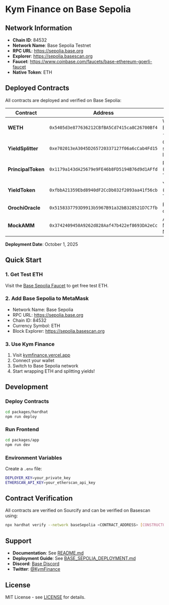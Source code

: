 # Kym Finance on Base Sepolia

## Network Information

- **Chain ID**: 84532
- **Network Name**: Base Sepolia Testnet
- **RPC URL**: https://sepolia.base.org
- **Explorer**: https://sepolia.basescan.org
- **Faucet**: https://www.coinbase.com/faucets/base-ethereum-goerli-faucet
- **Native Token**: ETH

## Deployed Contracts

All contracts are deployed and verified on Base Sepolia:

| Contract | Address | Purpose |
|----------|---------|---------|
| **WETH** | `0x5405d3e877636212CBfBA5Cd7415ca8C26700Bf4` | Wrapped Ether (ETH → WETH) |
| **YieldSplitter** | `0xe702013eA3045D265720337127f06a6cCab4Fd15` | Core yield splitting logic |
| **PrincipalToken** | `0x1179a143dA25679e9FE46b8FD5194B76d9d1AFfd` | PT-WETH (Principal Token) |
| **YieldToken** | `0xfbbA21359Ebd8940dF2CcDb032f2093aa41f56cb` | YT-WETH (Yield Token) |
| **OrochiOracle** | `0x5158337793D9913b5967B91a32bB328521D7C7fb` | Price oracle |
| **MockAMM** | `0x3742409450A9262d828Aaf47b422ef8693DA2eCc` | Automated Market Maker |

**Deployment Date**: October 1, 2025

## Quick Start

### 1. Get Test ETH
Visit the [Base Sepolia Faucet](https://www.coinbase.com/faucets/base-ethereum-goerli-faucet) to get free test ETH.

### 2. Add Base Sepolia to MetaMask
- Network Name: Base Sepolia
- RPC URL: https://sepolia.base.org
- Chain ID: 84532
- Currency Symbol: ETH
- Block Explorer: https://sepolia.basescan.org

### 3. Use Kym Finance
1. Visit [kymfinance.vercel.app](https://kymfinance.vercel.app)
2. Connect your wallet
3. Switch to Base Sepolia network
4. Start wrapping ETH and splitting yields!

## Development

### Deploy Contracts
```bash
cd packages/hardhat
npm run deploy
```

### Run Frontend
```bash
cd packages/app
npm run dev
```

### Environment Variables
Create a `.env` file:
```bash
DEPLOYER_KEY=your_private_key
ETHERSCAN_API_KEY=your_etherscan_api_key
```

## Contract Verification

All contracts are verified on Sourcify and can be verified on Basescan using:

```bash
npx hardhat verify --network baseSepolia <CONTRACT_ADDRESS> [CONSTRUCTOR_ARGS]
```

## Support

- **Documentation**: See [README.md](README.md)
- **Deployment Guide**: See [BASE_SEPOLIA_DEPLOYMENT.md](packages/hardhat/BASE_SEPOLIA_DEPLOYMENT.md)
- **Discord**: [Base Discord](https://discord.gg/buildonbase)
- **Twitter**: [@KymFinance](https://x.com/KymFinance)

## License

MIT License - see [LICENSE](LICENSE) for details.
